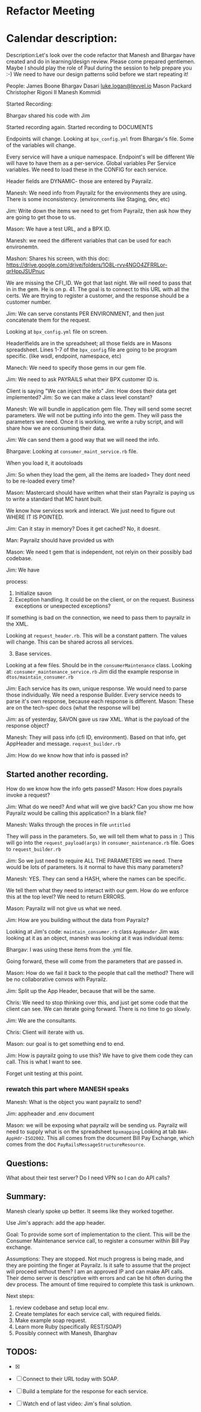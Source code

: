 # Refactor Meeting

# Calendar description:

Description:Let's look over the code refactor that Manesh and Bhargav have created and do in learning/design review. Please come prepared gentlemen. Maybe I should play the role of Paul during the session to help prepare you :-)  We need to have our design patterns solid before we start repeating it!

People:
James Boone
Bhargav Dasari
luke.logan@levvel.io
Mason Packard
Christopher Rigoni II
Manesh Kommidi

Started Recording:

Bhargav shared his code with Jim

Started recording again.
Started recording to DOCUMENTS

Endpoints will change.
Looking at `bpx_config.yml` from Bhargav's file.
Some of the variables will change.

Every service will have a unique namespace.
Endpoint's will be different
We will have to have them as a per-service.
Global variables
Per Service variables.
We need to load these in the CONFIG for each service.

Header fields are DYNAMIC- those are entered by Payrailz.

Manesh: We need info from Payrailz for the environments they are using. There is some inconsistency. (environments like Staging, dev, etc)

Jim: Write down the items we need to get from Payrailz, then ask how they are going to get those to us.

Mason: We have a test URL, and a BPX ID.

Manesh: we need the different variables that can be used for each environemtn.

Mashon: Shares his screen, with this doc:
https://drive.google.com/drive/folders/1O8L-rvv4NGO4ZFRRLor-qrHppJSUPnuc

We are missing the CFI_ID. We got that last night.
We will need to pass that in in the gem.
He is on p. 41.
The goal is to connect to this URL with all the certs.
We are ttrying to register a customer, and the response should be a customer number.

Jim: We can serve constants PER ENVIRONMENT, and then just concatenate them for the request.

Looking at `bpx_config.yml` file on screen.

HeaderIfields are in the spreadsheet; all those fields are in Masons spreadsheet. Lines 1-7 of the `bpx_config` file are going to be program specific.
(like wsdl, endpoint, namespace, etc)

Manech: We need to specify those gems in our gem file.

Jim: We need to ask PAYRAILS what their BPX customer ID is.

Client is saying "We can inject the info"
Jim: How does their data get implemented?
Jim: So we can make a class level constant?

Manesh: We will bundle in application gem file. They will send some secret parameters.
We will not be putting info into the gem.
They will pass the parameters we need.
Once it is working, we write a ruby script, and will share how we are consuming their data.

Jim: We can send them a good way that we will need the info.

Bhargave: Looking at `consumer_maint_service.rb` file.

When you load it, it aoutoloads

Jim: So when they load the gem, all the items are loaded> They dont need to be re-loaded every time?

Mason: Mastercard should have written what their stan
Payrailz is paying us to write a standard that MC hasnt built.

We know how services work and interact. We just need to figure out WHERE IT IS POINTED.

Jim: Can it stay in memory? Does it get cached? No, it doesnt.

Man: Payrailz should have provided us with

Mason: We need t gem that is independent, not relyin on their possibly bad codebase.

Jim: We have


process:
1. Initialize savon
2. Exception handling.
It could be on the client, or on the request.
Business exceptions or unexpected exceptions?

If something is bad on the connection, we need to pass them to payrailz in the XML.

Looking at `request_header.rb`. This will be a constant pattern. The values will change.
This can be shared across all services.

3. Base services.

Looking at a few files. Should be in the `consumerMaintenance` class.
Looking at:
`consumer_maintenance_service.rb`
Jim did the example response in `dtos/maintain_consumer.rb`

Jim: Each service has its own, unique response. We would need to parse those individually. We need a response Builder.
Every service needs to parse it's own response, because each response is different.
Mason: These are on the tech-spec docs (what the response will be)

Jim: as of yesterday, SAVON gave us raw XML. What is the payload of the response object?

Manesh: They will pass info (cfi ID, environment). Based on that info, get AppHeader and message.
`request_builder.rb`

Jim: How do we know how that info is passed in?

## Started another recording.

How do we know how the info gets passed?
Mason: How does payrails invoke a request?

Jim: What do we need? And what will we give back?
Can you show me how Payrailz would be calling this application? In a blank file?

Manesh: Walks through the proces in file `untitled`

They will pass in the parameters.
So, we will tell them what to pass in :)
This will go into the `request_payload(args)` in `consumer_maintenance.rb` file.
Goes to `request_builder.rb`

Jim: So we just need to require ALL THE PARAMETERS we need. There would be lots of parameters. Is it normal to have this many parameters?

Manesh: YES. They can send a HASH, where the names can be specific.

We tell them what they need to interact with our gem. How do we enforce this at the top level? We need to return ERRORS.

Mason: Payrailz will not give us what we need.

Jim: How are you building without the data from Payrailz?

Looking at Jim's code: `maintain_consumer.rb`
class `AppHeader`
Jim was looking at it as an object, manesh was looking at it was individual items:

Bhargav: I was using these items from the .yml file.

Going forward, these will come from the parameters that are passed in.

Mason: How do we fail it back to the people that call the method? There will be no collaborative convos with Payrailz.

Jim: Split up the App Header, because that will be the same.

Chris: We need to stop thinking over this, and just get some code that the client can see.
We can iterate going forward. There is no time to go slowly.

Jim: We are the consultants.

Chris: Client will iterate with us.

Mason: our goal is to get something end to end.

Jim: How is payrailz going to use this? We have to give them code they can call. This is what I want to see.

Forget unit testing at this point.

### rewatch this part where MANESH speaks
Manesh: What is the object you want payrailz to send?

Jim: appheader and .env document

Mason: we will be exposing what payrailz will be sending us. Payrailz will need to supply what is on the spreadsheet `bpxmapping`
Looking at tab `BAH-AppHdr-ISO2002`.
This all comes from the document Bill Pay Exchange, which comes from the doc `PayRailsMessageStructureResource`.



## Questions:
What about their test server?
Do I need VPN so I can do API calls?


## Summary:
Manesh clearly spoke up better.
It seems like they worked together.

Use Jim's apprach: add the app header.



Goal: To provide some sort of implementation to the client. This will be the Consumer Maintenance service call, to register a consumer within Bill Pay exchange.

Assumptions: They are stopped. Not much progress is being made, and they are pointing the finger at Payrailz. Is it safe to assume that the project will proceed without them?
I am an approved IP and can make API calls.
Their demo server is descriptive with errors and can be hit often during the dev process.
The amount of time required to complete this task is unknown.

Next steps:
1. review codebase and setup local env.
2. Create templates for each service call, with required fields.
3. Make example soap request.
4. Learn more Ruby (specifically REST/SOAP)
5. Possibly connect with Manesh, Bharghav





## TODOS:
- [x]
- [ ] Connect to their URL today with SOAP.
- [ ] Build a template for the response for each service.
- [ ] Watch end of last video: Jim's final solution.


